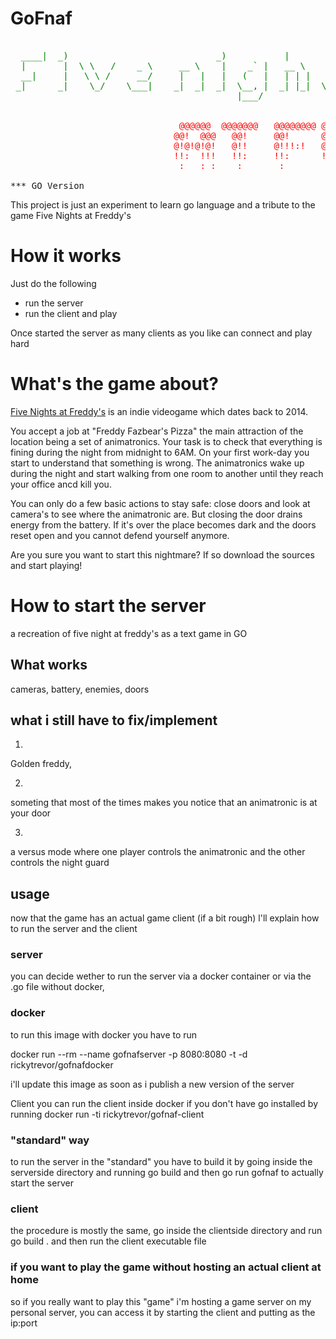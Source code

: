 # GoFnaf
<pre>
<span style="color: green">
  ____|  _)                            _)           |       |
  |       |  \ \   /    _ \     __ \    |    _` |   __ \    __|    __|
  __|     |   \ \ /     __/     |   |   |   (   |   | | |   |    \__ \
 _|      _|    \_/    \___|    _|  _|  _|  \__, |  _| |_|  \__|  ____/
                                           |___/
</span>
<span style="color: red">
                                @@@@@@  @@@@@@@   @@@@@@@@ @@@@@@@  @@@@@@@@ @@@@@@@  @@@@@@@  @@@ @@@  @@  @@@@@@
                               @@!  @@@   @@!     @@!      @@!  @@@ @@!      @@!  @@@ @@!  @@@ @@! !@@ !@  !@@
                               @!@!@!@!   @!!     @!!!:!   @!@!!@!  @!!!:!   @!@  !@! @!@  !@!  !@!@!       !@@!!
                               !!:  !!!   !!:     !!:      !!: :!!  !!:      !!:  !!! !!:  !!!   !!:           !:!
                                :   : :    :       :        :   : : : :: ::: :: :  :  :: :  :    .:        ::.: :
</span>
*** GO Version
</pre>

This project is just an experiment to learn go language and a tribute to the game Five Nights at Freddy's

# How it works

Just do the following

- run the server
- run the client and play

Once started the server as many clients as you like can connect and play hard

# What's the game about?

[Five Nights at Freddy's](https://en.wikipedia.org/wiki/Five_Nights_at_Freddy's) is an indie videogame which dates back to 2014.

You accept a job at "Freddy Fazbear's Pizza" the main attraction of the location being a set of animatronics.
Your task is to check that everything is fining during the night from midnight to 6AM.
On your first work-day you start to understand that something is wrong. The animatronics wake up during the night and start walking
from one room to another until they reach your office ancd kill you.

You can only do a few basic actions to stay safe: close doors and look at camera's to see where the animatronic are.
But closing the door drains energy from the battery. If it's over the place becomes dark and the doors reset open and you cannot defend yourself anymore.

Are you sure you want to start this nightmare? If so download the sources and start playing!

# How to start the server





a recreation of five night at freddy's as a text game in GO 

## What works
cameras, battery, enemies, doors

## what i still have to fix/implement
1)
Golden freddy, 

2)
someting that most of the times makes you notice that an animatronic is at your door

3)
a versus mode where one player controls the animatronic and the other controls the night guard

## usage
now that the game has an actual game client (if a bit rough) l'll explain how to run the server and the client

### server
you can decide wether to run the server via a docker container or via the .go file without docker,

### docker
to run this image with docker you have to run 


docker run --rm --name gofnafserver -p 8080:8080 -t -d rickytrevor/gofnafdocker

i'll update this image as soon as i publish a new version of the server

Client
you can run the client inside docker if you don't have go installed by running docker run -ti rickytrevor/gofnaf-client

### "standard" way

to run the server in the "standard" you have to build it by going inside the serverside directory and running go build and then go run gofnaf to actually start the server

### client

the procedure is mostly the same, go inside the clientside directory and run go build . and then run the client executable file

### if you want to play the game without hosting an actual client at home

so if you really want to play this "game" i'm hosting a game server on my personal server, you can access it by starting the client and putting as the ip:port

